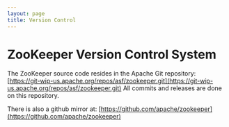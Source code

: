 ```yaml
---
layout: page
title: Version Control
---
```

# ZooKeeper Version Control System

The ZooKeeper source code resides in the Apache Git repository:
[https://git-wip-us.apache.org/repos/asf/zookeeper.git](https://git-wip-us.apache.org/repos/asf/zookeeper.git)
All commits and releases are done on this repository.

There is also a github mirror at:
[https://github.com/apache/zookeeper](https://github.com/apache/zookeeper)
